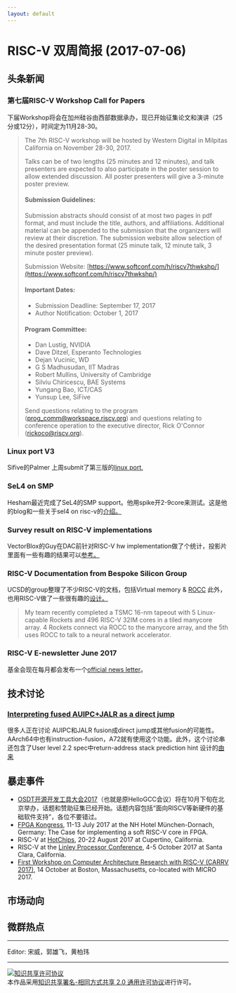 ```yaml
---
layout: default
---
```


# RISC-V 双周简报 (2017-07-06)

## 头条新闻

### 第七届RISC-V Workshop Call for Papers

下届Workshop将会在加州硅谷由西部数据承办，现已开始征集论文和演讲（25分或12分），时间定为11月28-30。

> The 7th RISC-V workshop will be hosted by Western Digital in Milpitas California on November 28-30, 2017.
>
> Talks can be of two lengths (25 minutes and 12 minutes), and talk presenters are expected to also participate in the poster session to allow extended discussion.  All poster presenters will give a 3-minute poster preview.
>
> #### Submission Guidelines:
>
> Submission abstracts should consist of at most two pages in pdf format, and must include the title, authors, and affiliations. Additional material can be appended to the submission that the organizers will review at their discretion.  The submission website allow selection of the desired presentation format (25 minute talk, 12 minute talk, 3 minute poster preview).
> 
> Submission Website:
> [https://www.softconf.com/h/riscv7thwkshp/](https://www.softconf.com/h/riscv7thwkshp/)
> 
> #### Important Dates:
> 
> - Submission Deadline: September 17, 2017
> - Author Notification: October 1, 2017
> 
> #### Program Committee:<br>
> 
> - Dan Lustig, NVIDIA
> - Dave Ditzel, Esperanto Technologies
> - Dejan Vucinic, WD
> - G S Madhusudan, IIT Madras
> - Robert Mullins, University of Cambridge
> - Silviu Chiricescu, BAE Systems
> - Yungang Bao, ICT/CAS
> - Yunsup Lee, SiFive
>
> Send questions relating to the program ([prog_comm@workspace.riscv.org](mailto:prog_comm@workspace.riscv.org))
> and questions relating to conference operation to the executive director, Rick O'Connor ([rickoco@riscv.org](mailto:rickoco@riscv.org)).

### Linux port V3
Sifive的Palmer 上周submit了第三版的[linux port.](https://lkml.org/lkml/2017/6/28/734)

### SeL4 on SMP
Hesham最近完成了SeL4的SMP support。他用spike开2-9core来测试。这是他的blog和一些关于sel4 on risc-v的[介绍。](http://heshamelmatary.blogspot.com.au/2017/06/update-sel4risc-v-smp-support-sel4.html)

### Survey result on RISC-V implementations
VectorBlox的Guy在DAC前针对RISC-V hw implementation做了个统计，投影片里面有一些有趣的结果可以[参考。](https://groups.google.com/a/groups.riscv.org/d/msgid/isa-dev/CALo5CZxj_2a4rEUhNZgMoOxd2iXXLX_WMa0MX7fMxhFmiB3grQ%40mail.gmail.com?utm_medium=email&utm_source=footer)

### RISC-V Documentation from Bespoke Silicon Group
UCSD的group整理了不少RISC-V的文档，包括Virtual memory & [ROCC](https://bitbucket.org/taylor-bsg/bsg_riscv) 此外，也用RISC-V做了一些很有趣的[设计。](https://groups.google.com/a/groups.riscv.org/d/msgid/hw-dev/CAKoatx23Ki4uwjChxxMKLrEdCLvgu8UPz%3DUafgm47zfJ4CKzEA%40mail.gmail.com?utm_medium=email&utm_source=footer) 
>My team recently completed a TSMC 16-nm tapeout with 5 Linux-capable Rockets and 496 RISC-V 32IM cores in a tiled manycore array. 4 Rockets connect via ROCC to the manycore array, and the 5th uses ROCC to talk to a neural network accelerator. 

### RISC-V E-newsletter June 2017
基金会现在每月都会发布一个[official news letter](https://riscv.org/2017/06/risc-v-e-newsletter-june-2017/)。

## 技术讨论
### [Interpreting fused AUIPC+JALR as a direct jump](https://groups.google.com/a/groups.riscv.org/d/msgid/isa-dev/CAMU%2BEkymBpzCh9bTZ37DCWSgt2_Yypr8%3DKMmRQqUsiYVe9QAdQ%40mail.gmail.com?utm_medium=email&utm_source=footer)
很多人正在讨论 AUIPC和JALR fusion成direct jump或其他fusion的可能性。AArch64中也有instruction-fusion，A72就有使用这个功能。此外，这个讨论串还包含了User level 2.2 spec中return-address stack prediction hint 设计的[由来](https://groups.google.com/a/groups.riscv.org/d/msgid/isa-dev/22781.41698.49397.828281%40KAMacBookPro2016.local)

## 暴走事件

+ [OSDT开源开发工具大会2017](http://www.hellogcc.org/?p=34315)（也就是原HelloGCC会议）将在10月下旬在北京举办，话题和赞助征集已经开始。话题内容包括“面向RISCV等新硬件的基础软件支持”，各位不要错过。
+ [FPGA Kongress](http://www.fpga-kongress.de/de/programm-2017), 11-13 July 2017 at the NH Hotel München-Dornach, Germany: The Case for implementing a soft RISC-V core in FPGA.
+ RISC-V at [HotChips](https://www.hotchips.org/), 20-22 August 2017 at Cupertino, California.
+ RISC-V at the [Linley Processor Conference](http://www.linleygroup.com/events/event.php?num=43), 4-5 October 2017 at Santa Clara, California.
+ [First Workshop on Computer Architecture Research with RISC-V (CARRV 2017)](https://carrv.github.io/#first-workshop-on-computer-architecture-research-with-risc-v-carrv-2017), 14 October at Boston, Massachusetts, co-located with MICRO 2017.


## 市场动向

## 微群热点

----

Editor: 宋威，郭雄飞，黄柏玮

----

<a rel="license" href="http://creativecommons.org/licenses/by-sa/2.0/"><img alt="知识共享许可协议" style="border-width:0" src="https://i.creativecommons.org/l/by-sa/2.0/88x31.png" /></a><br />本作品采用<a rel="license" href="http://creativecommons.org/licenses/by-sa/2.0/">知识共享署名-相同方式共享 2.0 通用许可协议</a>进行许可。
